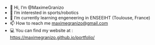 - 👋 Hi, I’m @MaximeGranizo
- 👀 I’m interested in sports/robotics
- 🌱 I’m currently learning engeneering in ENSEEIHT (Toulouse, France)
- 📫 How to reach me maximegranizo@gmail.com
- 💻 You can find my website at : https://maximegranizo.github.io/portfolio/

<!---
MaximeGranizo/MaximeGranizo is a ✨ special ✨ repository because its `README.md` (this file) appears on your GitHub profile.
You can click the Preview link to take a look at your changes.
--->
